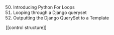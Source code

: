 50. Introducing Python For Loops
51. Looping through a Django queryset
52. Outputting the Django QuerySet to a Template

[[control structure]]